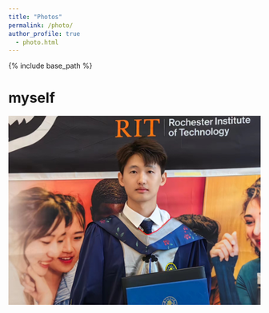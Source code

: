 ```yaml
---
title: "Photos"
permalink: /photo/
author_profile: true
  - photo.html
---
```


{% include base_path %}

myself
======
![](https://github.com/JianlongChen-Git/JianlongChen/blob/master/images/JianlongChen.jpg)
